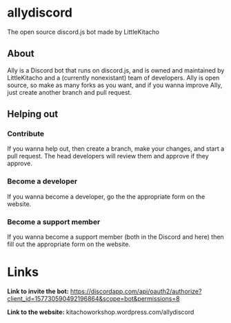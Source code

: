# allydiscord
The open source discord.js bot made by LittleKitacho

## About
Ally is a Discord bot that runs on discord.js, and is owned and maintained by LittleKitacho and a (currently nonexistant) team of developers.  Ally is open source, so make as many forks as you want, and if you wanna improve Ally, just create another branch and pull request.

## Helping out
### Contribute
If you wanna help out, then create a branch, make your changes, and start a pull request.  The head developers will review them and approve if they approve.
### Become a developer
If you wanna become a developer, go the the appropriate form on the website.
### Become a support member
If you wanna become a support member (both in the Discord and here) then fill out the appropriate form on the website.

# Links
**Link to invite the bot:**
https://discordapp.com/api/oauth2/authorize?client_id=157730590492196864&scope=bot&permissions=8

**Link to the website:**
kitachoworkshop.wordpress.com/allydiscord
